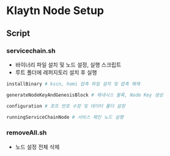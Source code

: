 # Klaytn Node Setup

## Script

### servicechain.sh 
- 바이너리 파일 설치 및 노드 설정, 실행 스크립트
- 루트 폴더에 레퍼지토리 설치 후 실행
```sh
installBinary # kscn, homi 압축 파일 설치 및 압축 해제
```

```sh
generateNodeKeyAndGenesisBlock # 제네시스 블록, Node Key 생성
```

```sh
configuration # 포트 번호 수정 및 데이터 폴더 설정
```

```sh
runningServiceChainNode # 서비스 체인 노드 실행
```

### removeAll.sh 
- 노드 설정 전체 삭제 